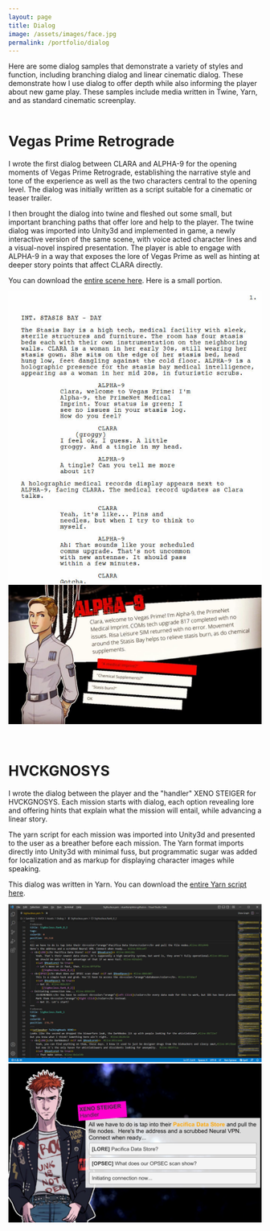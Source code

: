 ```yaml
---
layout: page
title: Dialog
image: /assets/images/face.jpg
permalink: /portfolio/dialog
---
```

Here are some dialog samples that demonstrate a variety of styles and function, including branching dialog and linear cinematic dialog. These demonstrate how I use dialog to offer depth while also informing the player about new game play. These samples include media written in Twine, Yarn, and as standard cinematic screenplay.
<br/><br/>

<div class="section odd rot">
    <h1 class="post-title">Vegas Prime Retrograde</h1>
    <p>I wrote the first dialog between CLARA and ALPHA-9 for the opening moments of Vegas Prime Retrograde, establishing the narrative style and tone of the experience as well as the two characters central to the opening level. The dialog was initially written as a script suitable for a cinematic or teaser trailer. </p>
    <p>I then brought the dialog into twine and fleshed out some small, but important branching paths that offer lore and help to the player. The twine dialog was imported into Unity3d and implemented in game, a newly interactive version of the same scene, with voice acted character lines and a visual-novel inspired presentation. The player is able to engage with ALPHA-9 in a way that exposes the lore of Vegas Prime as well as hinting at deeper story points that affect CLARA directly.</p>
    <p>You can download the <a href="/portfolio/VPR_Stasis_Dialog.pdf">entire scene here</a>. Here is a small portion.</p>
</div>
<div class="microfiction_images">
<a href="/portfolio/VPR_Stasis_Dialog.pdf"><img src="/portfolio/images/dialog/VPR_Stasis_Dialog.jpg" class="inline_images"/></a>
<a href="/portfolio/VPR_Stasis_Dialog.pdf"><img src="/assets/images/downloads/gameplay1.jpg" class="inline_floating_images"/></a>
</div>
<br/><br/>


<div class="section odd rotrev">
    <h1 class="post-title">HVCKGNOSYS</h1>
    <p>I wrote the dialog between the player and the "handler" XENO STEIGER for HVCKGNOSYS. Each mission starts with dialog, each option revealing lore and offering hints that explain what the mission will entail, while advancing a linear story. </p>
    <p>The yarn script for each mission was imported into Unity3d and presented to the user as a breather before each mission. The Yarn format imports directly into Unity3d with minimal fuss, but programmatic sugar was added for localization and as markup for displaying character images while speaking.</p>
    <p>This dialog was written in Yarn. You can download the <a href="/portfolio/SigNucleus.yarn">entire Yarn script here</a>.</p>
</div>

<div class="microfiction_images">
    <a href="/portfolio/SigNucleus.yarn"><img src="/portfolio/images/dialog/SigNucleus.jpg"/></a>
    <a href="/portfolio/SigNucleus.yarn"><img src="/assets/images/downloads/hvck_xeno_dialog.jpg"/></a>
</div>